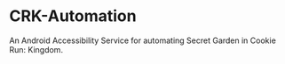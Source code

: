 # CRK-Automation
An Android Accessibility Service for automating Secret Garden in Cookie Run: Kingdom.
